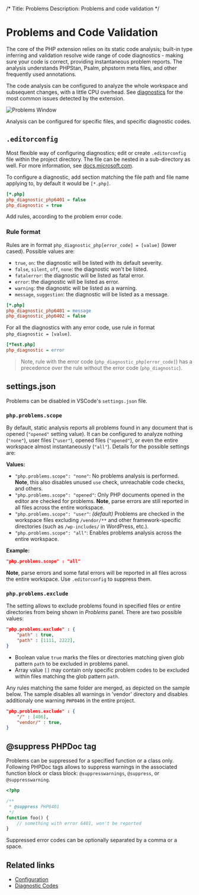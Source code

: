/*
Title: Problems
Description: Problems and code validation
*/

# Problems and Code Validation

The core of the PHP extension relies on its static code analysis; built-in type inferring and validation resolve wide range of code diagnostics - making sure your code is correct, providing instantaneous problem reports. The analysis understands PHPStan, Psalm, phpstorm meta files, and other frequently used annotations.

The code analysis can be configured to analyze the whole workspace and subsequent changes, with a little CPU overhead. See [diagnostics](https://docs.devsense.com/en/vs/code%20validation/diagnostics) for the most common issues detected by the extension.

![Problems Window](imgs/problems-window.png)

Analysis can be configured for specific files, and specific diagnostic codes.

## `.editorconfig`

Most flexible way of configuring diagnostics; edit or create `.editorconfig` file within the project directory. The file can be nested in a sub-directory as well. For more information, see [docs.microsoft.com](https://docs.microsoft.com/en-us/visualstudio/ide/create-portable-custom-editor-options).

To configure a diagnostic, add section matching the file path and file name applying to, by default it would be `[*.php]`.

```ini
[*.php]
php_diagnostic_php6401 = false
php_diagnostic = true
```

Add rules, according to the problem error code.

### Rule format

Rules are in format `php_diagnostic_php[error_code] = [value]` (lower cased). Possible values are:

- `true`, `on`: the diagnostic will be listed with its default severity.
- `false`, `silent`, `off`, `none`: the diagnostic won't be listed.
- `fatalerror`: the diagnostic will be listed as fatal error.
- `error`: the diagnostic will be listed as error.
- `warning`: the diagnostic will be listed as a warning.
- `message`, `suggestion`: the diagnostic will be listed as a message.

```ini
[*.php]
php_diagnostic_php6401 = message
php_diagnostic_php6402 = false
```

For all the diagnostics with any error code, use rule in format `php_diagnostic = [value]`.

```ini
[*Test.php]
php_diagnostic = error
```

> Note, rule with the error code (`php_diagnostic_php[error_code]`) has a precedence over the rule without the error code (`php_diagnostic`). 

## settings.json

Problems can be disabled in VSCode's `settings.json` file.

### `php.problems.scope`

By default, static analysis reports all problems found in any document that is opened (`"opened"` setting value). It can be configured to analyze nothing (`"none"`), user files (`"user"`), opened files (`"opened"`), or even the entire workspace almost instantaneously (`"all"`). Details for the possible settings are:

**Values:**

- `"php.problems.scope": "none"`: No problems analysis is performed. **Note**, this also disables unused `use` check, unreachable code checks, and others.
- `"php.problems.scope": "opened"`: Only PHP documents opened in the editor are checked for problems. **Note**, parse errors are still reported in all files across the entire workspace.
- `"php.problems.scope": "user"`: _(default)_ Problems are checked in the workspace files excluding `/vendor/**` and other framework-specific directories (such as `/wp-includes/` in WordPress, etc.).
- `"php.problems.scope": "all"`: Enables problems analysis across the entire workspace.

**Example:**

```json
"php.problems.scope" : "all"
```

**Note**, parse errors and some fatal errors will be reported in all files across the entire workspace. Use `.editorconfig` to suppress them.

### `php.problems.exclude`

The setting allows to exclude problems found in specified files or entire directories from being shown in *Problems* panel. There are two possible values:

```json
"php.problems.exclude" : {
    "path" : true,
    "path" : [1111, 2222],
}
```

- Boolean value `true` marks the files or directories matching given glob pattern `path` to be excluded in problems panel.
- Array value `[]` may contain only specific problem codes to be excluded within files matching the glob pattern `path`.

Any rules matching the same folder are merged, as depicted on the sample below. The sample disables all warnings in 'vendor' directory and disables additionaly one warning `PHP0406` in the entire project.

```json
"php.problems.exclude" : {
    "/" : [406],
    "vendor/" : true,
}
```

## @suppress PHPDoc tag

Problems can be suppressed for a specified function or a class only. Following PHPDoc tags allows to suppress warnings in the associated function block or class block: `@suppresswarnings`, `@suppress`, or `@suppresswarning`.

```php
<?php

/**
 * @suppress PHP6401
 */
function foo() {
    // something with error 6401, won't be reported
}
```

Suppressed error codes can be optionally separated by a comma or a space.

## Related links

- [Configuration](configuration)
- [Diagnostic Codes](https://docs.devsense.com/vs/code%20validation/diagnostics)
